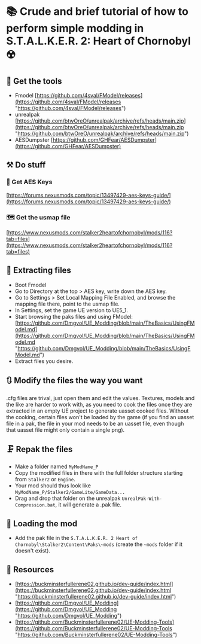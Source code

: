 # 📚 Crude and brief tutorial of how to perform simple modding in S.T.A.L.K.E.R. 2: Heart of Chornobyl ☢️

## 🔨 Get the tools

- Fmodel [https://github.com/4sval/FModel/releases](https://github.com/4sval/FModel/releases "https://github.com/4sval/FModel/releases")
- unrealpak [https://github.com/btwOreO/unrealpak/archive/refs/heads/main.zip](https://github.com/btwOreO/unrealpak/archive/refs/heads/main.zip "https://github.com/btwOreO/unrealpak/archive/refs/heads/main.zip")
- AESDumpster [https://github.com/GHFear/AESDumpster](https://github.com/GHFear/AESDumpster)

## ⚒️ Do stuff

### 🔐 Get AES Keys

[https://forums.nexusmods.com/topic/13497429-aes-keys-guide/](https://forums.nexusmods.com/topic/13497429-aes-keys-guide/)


### 🗺️ Get the usmap file

[https://www.nexusmods.com/stalker2heartofchornobyl/mods/116?tab=files](https://www.nexusmods.com/stalker2heartofchornobyl/mods/116?tab=files)

## 📂 Extracting files

- Boot Fmodel
- Go to Directory at the top > AES key, write down the AES key.
- Go to Settings > Set Local Mapping File Enabled, and browse the mapping file there, point to the usmap file.
- In Settings, set the game UE version to UE5_1.
- Start browsing the paks files and using FModel: [https://github.com/Dmgvol/UE_Modding/blob/main/TheBasics/UsingFModel.md](https://github.com/Dmgvol/UE_Modding/blob/main/TheBasics/UsingFModel.md "https://github.com/Dmgvol/UE_Modding/blob/main/TheBasics/UsingFModel.md")
- Extract files you desire.

## 🔃 Modify the files the way you want

.cfg files are trival, just open them and edit the values. Textures, models and the like are harder to work with, as you need to cook the files once they are extracted in an empty UE project to generate uasset cooked files. Without the cooking, certain files won't be loaded by the game (if you find an uasset file in a pak, the file in your mod needs to be an uasset file, even though that uasset file might only contain a single png).

## 🗜️ Repak the files

- Make a folder named `MyModName_P`
- Copy the modified files in there with the full folder structure starting from `Stalker2` or `Engine`.
- Your mod should thus look like `MyModName_P/Stalker2/GameLite/GameData...`
- Drag and drop that folder on the unrealpak `UnrealPak-With-Compression.bat`, it will generate a .pak file.

## 💾 Loading the mod

- Add the pak file in the `S.T.A.L.K.E.R. 2 Heart of Chornobyl\Stalker2\Content\Paks\~mods` (create the `~mods` folder if it doesn't exist).

## 📑 Resources

- [https://buckminsterfullerene02.github.io/dev-guide/index.html](https://buckminsterfullerene02.github.io/dev-guide/index.html "https://buckminsterfullerene02.github.io/dev-guide/index.html") 
- [https://github.com/Dmgvol/UE_Modding](https://github.com/Dmgvol/UE_Modding "https://github.com/Dmgvol/UE_Modding") 
- [https://github.com/Buckminsterfullerene02/UE-Modding-Tools](https://github.com/Buckminsterfullerene02/UE-Modding-Tools "https://github.com/Buckminsterfullerene02/UE-Modding-Tools")